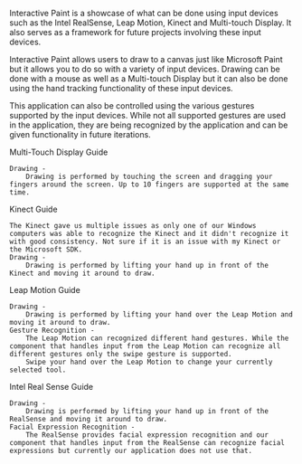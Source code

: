 Interactive Paint is a showcase of what can be done using input devices such as the Intel RealSense, Leap Motion, Kinect and Multi-touch Display.
It also serves as a framework for future projects involving these input devices.

Interactive Paint allows users to draw to a canvas just like Microsoft Paint but it allows you to do so with a variety of input devices. Drawing can be done with a mouse as well as a Multi-touch Display but it can also be done using the hand tracking functionality of these input devices.

This application can also be controlled using the various gestures supported by the input devices. While not all supported gestures are used in the application, they are being recognized by the application and can be given functionality in future iterations.

Multi-Touch Display Guide

	Drawing -
		Drawing is performed by touching the screen and dragging your fingers around the screen. Up to 10 fingers are supported at the same time.


Kinect Guide

    The Kinect gave us multiple issues as only one of our Windows computers was able to recognize the Kinect and it didn't recognize it with good consistency. Not sure if it is an issue with my Kinect or the Microsoft SDK.
	Drawing -
		Drawing is performed by lifting your hand up in front of the Kinect and moving it around to draw.


Leap Motion Guide

	Drawing -
		Drawing is performed by lifting your hand over the Leap Motion and moving it around to draw.
	Gesture Recognition -
		The Leap Motion can recognized different hand gestures. While the component that handles input from the Leap Motion can recognize all different gestures only the swipe gesture is supported.
        Swipe your hand over the Leap Motion to change your currently selected tool.


Intel Real Sense Guide

	Drawing -
		Drawing is performed by lifting your hand up in front of the RealSense and moving it around to draw.
	Facial Expression Recognition -
		The RealSense provides facial expression recognition and our component that handles input from the RealSense can recognize facial expressions but currently our application does not use that.
